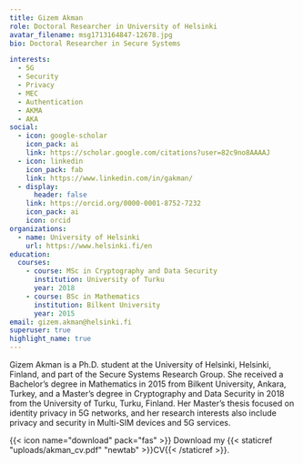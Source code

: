 ```yaml
---
title: Gizem Akman
role: Doctoral Researcher in University of Helsinki
avatar_filename: msg1713164847-12678.jpg
bio: Doctoral Researcher in Secure Systems

interests:
  - 5G
  - Security
  - Privacy
  - MEC
  - Authentication
  - AKMA
  - AKA
social:
  - icon: google-scholar
    icon_pack: ai
    link: https://scholar.google.com/citations?user=82c9no8AAAAJ
  - icon: linkedin
    icon_pack: fab
    link: https://www.linkedin.com/in/gakman/
  - display:
      header: false
    link: https://orcid.org/0000-0001-8752-7232
    icon_pack: ai
    icon: orcid
organizations:
  - name: University of Helsinki
    url: https://www.helsinki.fi/en
education:
  courses:
    - course: MSc in Cryptography and Data Security
      institution: University of Turku
      year: 2018
    - course: BSc in Mathematics
      institution: Bilkent University
      year: 2015
email: gizem.akman@helsinki.fi
superuser: true
highlight_name: true
---
```


Gizem Akman is a Ph.D. student at the University of Helsinki, Helsinki, Finland, and part of the Secure Systems Research Group. She received a Bachelor’s degree in Mathematics in 2015 from Bilkent University, Ankara, Turkey, and a Master’s degree in Cryptography and Data Security in 2018 from the University of Turku, Turku, Finland. Her Master’s thesis focused on identity privacy in 5G networks, and her research interests also include privacy and security in Multi-SIM devices and 5G services.

{{< icon name="download" pack="fas" >}} Download my {{< staticref "uploads/akman_cv.pdf" "newtab" >}}CV{{< /staticref >}}.
